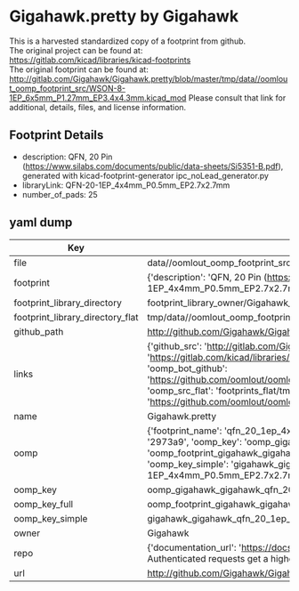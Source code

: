 # Gigahawk.pretty by Gigahawk  
This is a harvested standardized copy of a footprint from github.  
The original project can be found at:  
https://gitlab.com/kicad/libraries/kicad-footprints  
The original footprint can be found at:
http://gitlab.com/Gigahawk/Gigahawk.pretty/blob/master/tmp/data//oomlout_oomp_footprint_src/WSON-8-1EP_6x5mm_P1.27mm_EP3.4x4.3mm.kicad_mod
Please consult that link for additional, details, files, and license information.  
## Footprint Details
* description: QFN, 20 Pin (https://www.silabs.com/documents/public/data-sheets/Si5351-B.pdf), generated with kicad-footprint-generator ipc_noLead_generator.py  
* libraryLink: QFN-20-1EP_4x4mm_P0.5mm_EP2.7x2.7mm  
* number_of_pads: 25  
## yaml dump  
| Key | Value |  
| --- | --- |  
| file | data//oomlout_oomp_footprint_src/Gigahawk.pretty/QFN-20-1EP_4x4mm_P0.5mm_EP2.7x2.7mm.kicad_mod |  
| footprint | {'description': 'QFN, 20 Pin (https://www.silabs.com/documents/public/data-sheets/Si5351-B.pdf), generated with kicad-footprint-generator ipc_noLead_generator.py', 'libraryLink': 'QFN-20-1EP_4x4mm_P0.5mm_EP2.7x2.7mm', 'number_of_pads': 25} |  
| footprint_library_directory | footprint_library_owner/Gigahawk_Gigahawk.pretty |  
| footprint_library_directory_flat | tmp/data//oomlout_oomp_footprint_src/footprints_flat/gigahawk_gigahawk_qfn_20_1ep_4x4mm_p0_5mm_ep2_7x2_7mm/working |  
| github_path | http://github.com/Gigahawk/Gigahawk.pretty/blob/master/tmp/data//oomlout_oomp_footprint_src/QFN-20-1EP_4x4mm_P0.5mm_EP2.7x2.7mm.kicad_mod |  
| links | {'github_src': 'http://gitlab.com/Gigahawk/Gigahawk.pretty/blob/master/tmp/data//oomlout_oomp_footprint_src/WSON-8-1EP_6x5mm_P1.27mm_EP3.4x4.3mm.kicad_mod', 'github_src_repo': 'https://gitlab.com/kicad/libraries/kicad-footprints', 'oomp_bot': 'tmp/data//oomlout_oomp_footprint_src/footprints/gigahawk_gigahawk_qfn_20_1ep_4x4mm_p0_5mm_ep2_7x2_7mm/working', 'oomp_bot_github': 'https://github.com/oomlout/oomlout_oomp_footprint_bot/tree/main/tmp/data//oomlout_oomp_footprint_src/footprints/gigahawk_gigahawk_qfn_20_1ep_4x4mm_p0_5mm_ep2_7x2_7mm/working', 'oomp_src_flat': 'footprints_flat/tmp/data//oomlout_oomp_footprint_src/footprints_flat/gigahawk_gigahawk_qfn_20_1ep_4x4mm_p0_5mm_ep2_7x2_7mm/working', 'oomp_src_flat_github': 'https://github.com/oomlout/oomlout_oomp_footprint_src/tree/main/tmp/data//oomlout_oomp_footprint_src/footprints_flat/gigahawk_gigahawk_qfn_20_1ep_4x4mm_p0_5mm_ep2_7x2_7mm/working'} |  
| name | Gigahawk.pretty |  
| oomp | {'footprint_name': 'qfn_20_1ep_4x4mm_p0_5mm_ep2_7x2_7mm', 'library_name': 'gigahawk', 'md5': '2973a99192b9fe85e32d9cb46369e4d6', 'md5_10': '2973a99192', 'md5_5': '2973a', 'md5_6': '2973a9', 'oomp_key': 'oomp_gigahawk_gigahawk_qfn_20_1ep_4x4mm_p0_5mm_ep2_7x2_7mm', 'oomp_key_extra': 'oomp_footprint_gigahawk_gigahawk_qfn_20_1ep_4x4mm_p0_5mm_ep2_7x2_7mm', 'oomp_key_full': 'oomp_footprint_gigahawk_gigahawk_qfn_20_1ep_4x4mm_p0_5mm_ep2_7x2_7mm_2973a9', 'oomp_key_simple': 'gigahawk_gigahawk_qfn_20_1ep_4x4mm_p0_5mm_ep2_7x2_7mm', 'original_filename': 'data//oomlout_oomp_footprint_src/Gigahawk.pretty/QFN-20-1EP_4x4mm_P0.5mm_EP2.7x2.7mm.kicad_mod', 'owner_name': 'gigahawk'} |  
| oomp_key | oomp_gigahawk_gigahawk_qfn_20_1ep_4x4mm_p0_5mm_ep2_7x2_7mm |  
| oomp_key_full | oomp_footprint_gigahawk_gigahawk_qfn_20_1ep_4x4mm_p0_5mm_ep2_7x2_7mm |  
| oomp_key_simple | gigahawk_gigahawk_qfn_20_1ep_4x4mm_p0_5mm_ep2_7x2_7mm |  
| owner | Gigahawk |  
| repo | {'documentation_url': 'https://docs.github.com/rest/overview/resources-in-the-rest-api#rate-limiting', 'message': "API rate limit exceeded for 84.66.142.224. (But here's the good news: Authenticated requests get a higher rate limit. Check out the documentation for more details.)"} |  
| url | http://github.com/Gigahawk/Gigahawk.pretty |  

